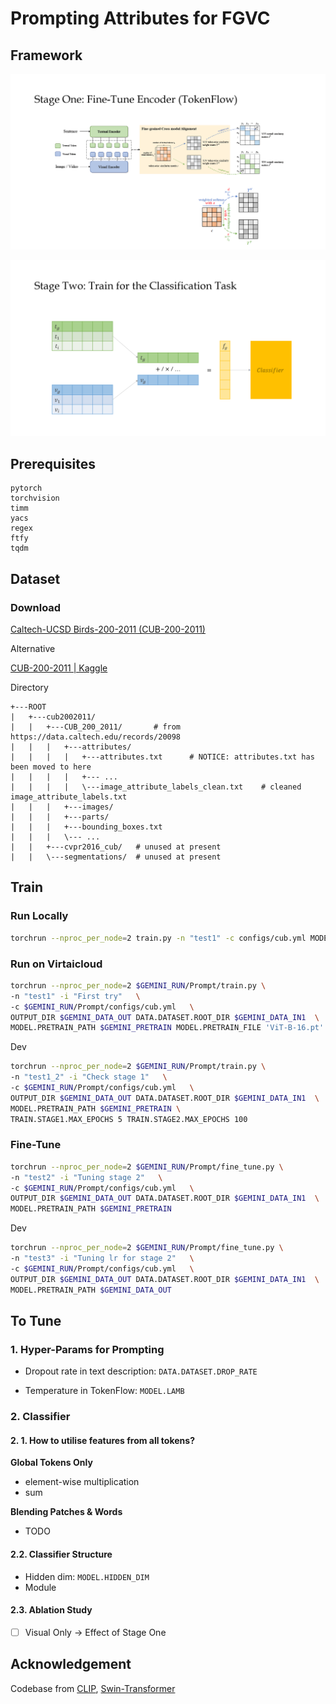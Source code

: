 ﻿# Prompting Attributes for FGVC

## Framework

![Stage One](./figs/stage_1.png)

![Stage Two](./figs/stage_2.png)

## Prerequisites

```
pytorch
torchvision
timm
yacs
regex
ftfy
tqdm
```

## Dataset

### Download

[Caltech-UCSD Birds-200-2011 (CUB-200-2011)](http://www.vision.caltech.edu/datasets/cub_200_2011/)

Alternative

[CUB-200-2011 | Kaggle](https://www.kaggle.com/datasets/wenewone/cub2002011)

Directory

```
+---ROOT
|   +---cub2002011/
|   |   +---CUB_200_2011/		# from https://data.caltech.edu/records/20098
|   |   |   +---attributes/
|   |   |   |   +---attributes.txt		# NOTICE: attributes.txt has been moved to here
|   |   |   |   +--- ...
|   |   |   |   \---image_attribute_labels_clean.txt	# cleaned image_attribute_labels.txt
|   |   |   +---images/
|   |   |   +---parts/
|   |   |   +---bounding_boxes.txt
|   |   |   \--- ...
|   |   +---cvpr2016_cub/	# unused at present
|   |   \---segmentations/	# unused at present
```



## Train

### Run Locally

```bash
torchrun --nproc_per_node=2 train.py -n "test1" -c configs/cub.yml MODEL.PRETRAIN_FILE 'ViT-B-16.pt' MODEL.PRETRAIN_PATH './pretrained'
```

### Run on Virtaicloud
```bash
torchrun --nproc_per_node=2 $GEMINI_RUN/Prompt/train.py \
-n "test1" -i "First try"   \
-c $GEMINI_RUN/Prompt/configs/cub.yml   \
OUTPUT_DIR $GEMINI_DATA_OUT DATA.DATASET.ROOT_DIR $GEMINI_DATA_IN1  \
MODEL.PRETRAIN_PATH $GEMINI_PRETRAIN MODEL.PRETRAIN_FILE 'ViT-B-16.pt'
```
Dev
```bash
torchrun --nproc_per_node=2 $GEMINI_RUN/Prompt/train.py \
-n "test1_2" -i "Check stage 1"   \
-c $GEMINI_RUN/Prompt/configs/cub.yml   \
OUTPUT_DIR $GEMINI_DATA_OUT DATA.DATASET.ROOT_DIR $GEMINI_DATA_IN1  \
MODEL.PRETRAIN_PATH $GEMINI_PRETRAIN \
TRAIN.STAGE1.MAX_EPOCHS 5 TRAIN.STAGE2.MAX_EPOCHS 100
```

### Fine-Tune
```bash
torchrun --nproc_per_node=2 $GEMINI_RUN/Prompt/fine_tune.py \
-n "test2" -i "Tuning stage 2"   \
-c $GEMINI_RUN/Prompt/configs/cub.yml   \
OUTPUT_DIR $GEMINI_DATA_OUT DATA.DATASET.ROOT_DIR $GEMINI_DATA_IN1  \
MODEL.PRETRAIN_PATH $GEMINI_PRETRAIN
```
Dev
```bash
torchrun --nproc_per_node=2 $GEMINI_RUN/Prompt/fine_tune.py \
-n "test3" -i "Tuning lr for stage 2"   \
-c $GEMINI_RUN/Prompt/configs/cub.yml   \
OUTPUT_DIR $GEMINI_DATA_OUT DATA.DATASET.ROOT_DIR $GEMINI_DATA_IN1  \
MODEL.PRETRAIN_PATH $GEMINI_DATA_OUT
```

## To Tune

### 1. Hyper-Params for Prompting

- Dropout rate in text description: `DATA.DATASET.DROP_RATE`

- Temperature in TokenFlow: `MODEL.LAMB`

### 2. Classifier

####  2. 1. How to utilise features from all tokens?

**Global Tokens Only**

- element-wise multiplication
- sum

**Blending Patches & Words**

- TODO

#### 2.2.  Classifier Structure

- Hidden dim: `MODEL.HIDDEN_DIM`
- Module

#### 2.3. Ablation Study

- [ ] Visual Only ->  Effect of Stage One

## Acknowledgement

Codebase from [CLIP](https://github.com/openai/CLIP), [Swin-Transformer](https://github.com/microsoft/Swin-Transformer)
